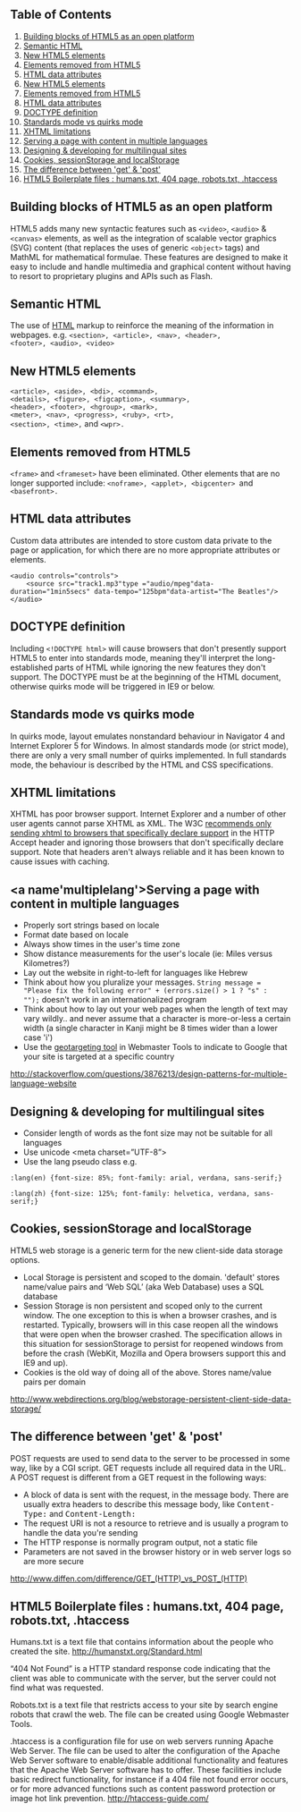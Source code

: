 <a name='toc'>Table of Contents</a>
------

1. [Building blocks of HTML5 as an open platform](#blocks)
1. [Semantic HTML](#semantic)
1. [New HTML5 elements](#newelements)
1. [Elements removed from HTML5](#removedelements)
1. [HTML data attributes](#dataattributes)
1. [New HTML5 elements](#newelements)
1. [Elements removed from HTML5](#removedelements)
1. [HTML data attributes](#dataattributes)
1. [DOCTYPE definition](#doctype)
1. [Standards mode vs quirks mode](#standards)
1. [XHTML limitations](#XHTML)
1. [Serving a page with content in multiple languages](#multiplelang)
1. [Designing & developing for multilingual sites](#multilingual)
1. [Cookies, sessionStorage and localStorage](#cookies)
1. [The difference between 'get' & 'post'](#get)
1. [HTML5 Boilerplate files : humans.txt, 404 page, robots.txt, .htaccess](#boilerplate)

<a name='blocks'>Building blocks of HTML5 as an open platform<a/>
-------

HTML5 adds many new syntactic features such as <code>&lt;video&gt;</code>, <code>&lt;audio&gt;</code> & <code>&lt;canvas&gt;</code> elements, as well as the integration of scalable vector graphics (SVG) content (that replaces the uses of generic <code>&lt;object&gt;</code> tags) and MathML for mathematical formulae. These features are designed to make it easy to include and handle multimedia and graphical content without having to resort to proprietary plugins and APIs such as Flash.

<a name='semantic'>Semantic HTML<a/>
------

The use of <a href="http://en.wikipediorg/wiki/HTML">HTML</a> markup to reinforce the meaning of the information in webpages.
e.g. <code>&lt;section&gt;, &lt;article&gt;, &lt;nav&gt;, &lt;header&gt;, &lt;footer&gt;, &lt;audio&gt;, &lt;video&gt;</code>

<a name='newelements'>New HTML5 elements<a/>
------

<code>&lt;article&gt;, &lt;aside&gt;, &lt;bdi&gt;, &lt;command&gt;, &lt;details&gt;, &lt;figure&gt;, &lt;figcaption&gt;, &lt;summary&gt;, &lt;header&gt;, &lt;footer&gt;, &lt;hgroup&gt;, &lt;mark&gt;, &lt;meter&gt;, &lt;nav&gt;, &lt;progress&gt;, &lt;ruby&gt;, &lt;rt&gt;, &lt;section&gt;, &lt;time&gt;,</code> and <code>&lt;wpr&gt;.</code>

<a name='removedelements'>Elements removed from HTML5<a/>
------

 <code>&lt;frame&gt;</code> and <code>&lt;frameset&gt;</code> have been eliminated. Other elements that are no longer supported include: <code>&lt;noframe&gt;, &lt;applet&gt;, &lt;bigcenter&gt; </code>and <code>&lt;basefront&gt;.</code>

<a name='dataattributes'>HTML data attributes<a/>
------

Custom data attributes are intended to store custom data private to the page or application, for which there are no more appropriate attributes or elements.

<pre><code>&lt;audio controls="controls"&gt;
	&lt;source src="track1.mp3"type ="audio/mpeg"data-duration="1min5secs" data-tempo="125bpm"data-artist="The Beatles"/&gt;
&lt;/audio&gt;</code></pre>

<a name='doctype'>DOCTYPE definition<a/>
------

 Including <code>&lt;!DOCTYPE html&gt;</code> will cause browsers that don't presently support HTML5 to enter into standards mode, meaning they'll interpret the long-established parts of HTML while ignoring the new features they don't support. The DOCTYPE must be at the beginning of the HTML document, otherwise quirks mode will be triggered in IE9 or below.

<a name='standards'>Standards mode vs quirks mode<a/>
------

In quirks mode, layout emulates nonstandard behaviour in Navigator 4 and Internet Explorer 5 for Windows. In almost standards mode (or strict mode), there are only a very small number of quirks implemented. In full standards mode, the behaviour is described by the HTML and CSS specifications.

<a name='XHTML'>XHTML limitations<a/>
------

XHTML has poor browser support. Internet Explorer and a number of other user agents cannot parse XHTML as XML. The W3C <a href="http://www.w3.org/TR/xhtml-media-types/#media-types">recommends only sending xhtml to browsers that specifically declare support</a> in the HTTP Accept header and ignoring those browsers that don't specifically declare support. Note that headers aren't always reliable and it has been known to cause issues with caching.

<a name'multiplelang'>Serving a page with content in multiple languages<a/>
------

* Properly sort strings based on locale
* Format date based on locale
* Always show times in the user's time zone
* Show distance measurements for the user's locale (ie: Miles versus Kilometres?)
* Lay out the website in right-to-left for languages like Hebrew
* Think about how you pluralize your messages. <code>String message = "Please fix the following error" + (errors.size() &gt; 1 ? "s" : "");</code> doesn't work in an internationalized program
* Think about how to lay out your web pages when the length of text may vary wildly.. and never assume that a character is more-or-less a certain width (a single character in Kanji might be 8 times wider than a lower case 'i')
* Use the <a href="https://support.google.com/webmasters/answer/answer.py?answer=62399">geotargeting tool</a> in Webmaster Tools to indicate to Google that your site is targeted at a specific country

<a title="http://stackoverflow.com/questions/3876213/design-patterns-for-multiple-language-website" href="http://stackoverflow.com/questions/3876213/design-patterns-for-multiple-language-website">http://stackoverflow.com/questions/3876213/design-patterns-for-multiple-language-website</a>

<a name='multilingual'>Designing & developing for multilingual sites<a/>
-------

* Consider length of words as the font size may not be suitable for all languages
* Use unicode &lt;meta charset=”UTF-8”&gt;
* Use the lang pseudo class e.g.

<pre><code>:lang(en) {font-size: 85%; font-family: arial, verdana, sans-serif;}

:lang(zh) {font-size: 125%; font-family: helvetica, verdana, sans-serif;}
</pre></code>

<a name='cookies'>Cookies, sessionStorage and localStorage<a/>
------

HTML5 web storage is a generic term for the new client-side data storage options.

* Local Storage is persistent and scoped to the domain. 'default' stores name/value pairs and ‘Web SQL’ (aka Web Database) uses a SQL database
* Session Storage is non persistent and scoped only to the current window. The one exception to this is when a browser crashes, and is restarted. Typically, browsers will in this case reopen all the windows that were open when the browser crashed. The specification allows in this situation for sessionStorage to persist for reopened windows from before the crash (WebKit, Mozilla and Opera browsers support this and IE9 and up).
* Cookies is the old way of doing all of the above. Stores name/value pairs per domain

<a title="http://www.webdirections.org/blog/webstorage-persistent-client-side-data-storage/" href="http://www.webdirections.org/blog/webstorage-persistent-client-side-data-storage/">http://www.webdirections.org/blog/webstorage-persistent-client-side-data-storage/</a>

<a name='get'>The difference between 'get' & 'post'<a/>
------

POST requests are used to send data to the server to be processed in some way, like by a CGI script. GET requests include all required data in the URL. A POST request is different from a GET request in the following ways:

* A block of data is sent with the request, in the message body. There are usually extra headers to describe this message body, like <tt>Content-Type:</tt> and <tt>Content-Length:</tt>
* The request URI is not a resource to retrieve and is usually a program to handle the data you're sending
* The HTTP response is normally program output, not a static file
* Parameters are not saved in the browser history or in web server logs so are more secure

<a title="http://www.diffen.com/difference/GET_(HTTP)_vs_POST_(HTTP)" href="http://www.diffen.com/difference/GET_(HTTP)_vs_POST_(HTTP">http://www.diffen.com/difference/GET_(HTTP)_vs_POST_(HTTP)</a>

<a name='boilerplate'>HTML5 Boilerplate files : humans.txt, 404 page, robots.txt, .htaccess<a/>
------

Humans.txt is a text file that contains information about the people who created the site. <a title="http://humanstxt.org/Standard.html" href="http://humanstxt.org/Standard.html">http://humanstxt.org/Standard.html</a>

“404 Not Found” is a HTTP standard response code indicating that the client was able to communicate with the server, but the server could not find what was requested.

Robots.txt is a text file that restricts access to your site by search engine robots that crawl the web. The file can be created using Google Webmaster Tools.

.htaccess is a configuration file for use on web servers running Apache Web Server. The file can be used to alter the configuration of the Apache Web Server software to enable/disable additional functionality and features that the Apache Web Server software has to offer. These facilities include basic redirect functionality, for instance if a 404 file not found error occurs, or for more advanced functions such as content password protection or image hot link prevention. <a title="http://htaccess-guide.com/" href="http://htaccess-guide.com/">http://htaccess-guide.com/</a>
